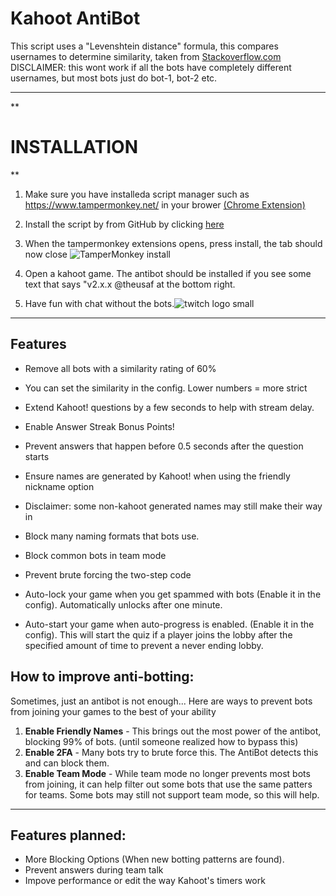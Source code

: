 Kahoot AntiBot
==============

This script uses a "Levenshtein distance" formula, this compares usernames to determine similarity, taken from [Stackoverflow.com](https://stackoverflow.com/questions/10473745/compare-strings-javascript-return-of-likely) DISCLAIMER: this wont work if all the bots have completely different usernames, but most bots just do bot-1, bot-2 etc.

* * *

**

INSTALLATION
============

**

1.  Make sure you have installeda script manager such as https://www.tampermonkey.net/ in your brower [(Chrome Extension)](https://chrome.google.com/webstore/detail/tampermonkey/dhdgffkkebhmkfjojejmpbldmpobfkfo?hl=en)
2.  Install the script by from GitHub by clicking [here](https://github.com/nmcc1212/kahoot-antibot-for-streamers/raw/main/kahoot-antibot.user.js)

4. When the tampermonkey extensions opens, press install, the tab should now close
![TamperMonkey install](https://github.com/nmcc1212/kahoot-antibot-for-streamers/raw/main/docs/Screenshot%202021-01-05%20at%2019.13.42.png)
5. Open a kahoot game. The antibot should be installed if you see some text that says "v2.x.x @theusaf at the bottom right.

6. Have fun with chat without the bots.![twitch logo small](https://github.com/nmcc1212/kahoot-antibot-for-streamers/raw/main/docs/580b57fcd9996e24bc43c540.png)
* * *

Features
--------

*   Remove all bots with a similarity rating of 60%

*   You can set the similarity in the config. Lower numbers = more strict

*   Extend Kahoot! questions by a few seconds to help with stream delay.
*   Enable Answer Streak Bonus Points!
*   Prevent answers that happen before 0.5 seconds after the question starts
*   Ensure names are generated by Kahoot! when using the friendly nickname option

*   Disclaimer: some non-kahoot generated names may still make their way in

*   Block many naming formats that bots use.
*   Block common bots in team mode
*   Prevent brute forcing the two-step code
*   Auto-lock your game when you get spammed with bots (Enable it in the config). Automatically unlocks after one minute.
*   Auto-start your game when auto-progress is enabled. (Enable it in the config). This will start the quiz if a player joins the lobby after the specified amount of time to prevent a never ending lobby.

How to improve anti-botting:
----------------------------

Sometimes, just an antibot is not enough... Here are ways to prevent bots from joining your games to the best of your ability

1.  **Enable Friendly Names** - This brings out the most power of the antibot, blocking 99% of bots. (until someone realized how to bypass this)
2.  **Enable 2FA** - Many bots try to brute force this. The AntiBot detects this and can block them.
3.  **Enable Team Mode** - While team mode no longer prevents most bots from joining, it can help filter out some bots that use the same patters for teams. Some bots may still not support team mode, so this will help.

* * *

Features planned:
-----------------

*   More Blocking Options (When new botting patterns are found).
*   Prevent answers during team talk
*   Impove performance or edit the way Kahoot's timers work
